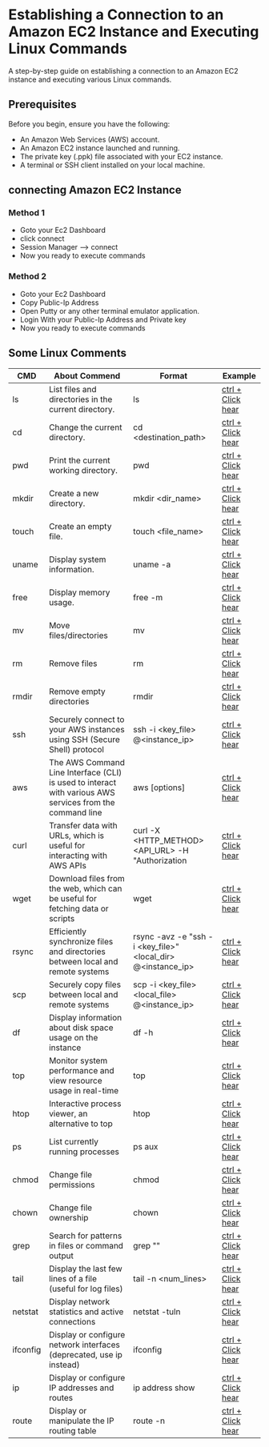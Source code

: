 # Establishing a Connection to an Amazon EC2 Instance and Executing Linux Commands

A step-by-step guide on establishing a connection to an Amazon EC2 instance and executing various Linux commands.

## Prerequisites

Before you begin, ensure you have the following:

- An Amazon Web Services (AWS) account.
- An Amazon EC2 instance launched and running.
- The private key (.ppk) file associated with your EC2 instance.
- A terminal or SSH client installed on your local machine.

## connecting Amazon EC2 Instance
### Method 1
- Goto your Ec2 Dashboard 
- click connect 
- Session Manager --> connect
- Now you ready to execute commands
### Method 2
- Goto your Ec2 Dashboard
- Copy Public-Ip Address
- Open Putty or any other terminal emulator application.
- Login With your Public-Ip Address and Private key
- Now you ready to execute commands
## Some Linux Comments
 |CMD	|About Commend| Format|Example|
 |----|----|----|----|
 |ls| List files and directories in the current directory.|ls|<a href="https://github-production-user-asset-6210df.s3.amazonaws.com/117109051/267602815-3d826a57-80ce-44cc-9466-158e8b663dc9.png" target="_blank">ctrl + Click hear</a>|
 |cd| Change the current directory.|cd <destination_path>|<a href="https://github-production-user-asset-6210df.s3.amazonaws.com/117109051/267605975-f7f32604-3ee2-4e30-a24a-af2a01e0435c.png" target="_blank">ctrl + Click hear</a>|
 |pwd| Print the current working directory.|pwd|<a href="https://github-production-user-asset-6210df.s3.amazonaws.com/117109051/267605921-3389c113-4f3b-49ad-b3be-30fb00482bd8.png" target="_blank">ctrl + Click hear</a>|
 |mkdir| Create a new directory.|mkdir <dir_name>|<a href="https://github-production-user-asset-6210df.s3.amazonaws.com/117109051/267602815-3d826a57-80ce-44cc-9466-158e8b663dc9.png" target="_blank">ctrl + Click hear</a>|
 |touch| Create an empty file.|touch <file_name>|<a href="https://github-production-user-asset-6210df.s3.amazonaws.com/117109051/267605963-ea35cf28-8218-4649-a303-36cf2af2a3bd.png" target="_blank">ctrl + Click hear</a>|
 |uname| Display system information.|uname -a|<a href="https://github-production-user-asset-6210df.s3.amazonaws.com/117109051/267605967-c85f71aa-3eca-45d3-ba68-b81bb36a604f.png" target="_blank">ctrl + Click hear</a>|
 |free| Display memory usage.|free -m|<a href="https://github-production-user-asset-6210df.s3.amazonaws.com/117109051/267605992-6fef7c04-957a-4a0c-bb39-6dbc0891e067.png" target="_blank">ctrl + Click hear</a>|
 |mv|Move files/directories|mv <source> <destination>|<a href="https://github-production-user-asset-6210df.s3.amazonaws.com/117109051/267606021-93fcc9f7-0ba9-4e0a-95b6-612648cf4386.png" target="_blank">ctrl + Click hear</a>|
 |rm|Remove files|rm <file>|<a href="https://github-production-user-asset-6210df.s3.amazonaws.com/117109051/267605927-97f6a860-f461-4a12-88be-e9b3ef9f1c35.png" target="_blank">ctrl + Click hear</a>|
 |rmdir|Remove empty directories|rmdir <directory>|<a href="https://github-production-user-asset-6210df.s3.amazonaws.com/117109051/267605930-61949d17-35a3-41f7-b1cc-a7321e4b5a48.png" target="_blank">ctrl + Click hear</a>|
 |ssh|Securely connect to your AWS instances using SSH (Secure Shell) protocol|ssh -i <key_file> <username>@<instance_ip>|<a href="https://github-production-user-asset-6210df.s3.amazonaws.com/117109051/267605947-39ec78c3-b046-47d3-a4a4-b649f0844c4e.png" target="_blank">ctrl + Click hear</a>|
 |aws|The AWS Command Line Interface (CLI) is used to interact with various AWS services from the command line|aws <service> <command> [options]|<a href="https://github-production-user-asset-6210df.s3.amazonaws.com/117109051/267605972-5d0bbb57-d290-41ec-b90e-661e17cacb39.png" target="_blank">ctrl + Click hear</a>|
 |curl|Transfer data with URLs, which is useful for interacting with AWS APIs|curl -X <HTTP_METHOD> <API_URL> -H "Authorization|<a href="https://github-production-user-asset-6210df.s3.amazonaws.com/117109051/267605986-4ec8a5bc-3d7d-4612-8e40-f34121eb16f3.png" target="_blank">ctrl + Click hear</a>|
 |wget|Download files from the web, which can be useful for fetching data or scripts|wget <url>|<a href="https://github-production-user-asset-6210df.s3.amazonaws.com/117109051/267605970-3e512e6d-f134-48d8-acc8-80f26c6d7958.png" target="_blank">ctrl + Click hear</a>|
 |rsync|Efficiently synchronize files and directories between local and remote systems|rsync -avz -e "ssh -i <key_file>" <local_dir> <username>@<instance_ip>|<a href="https://github-production-user-asset-6210df.s3.amazonaws.com/117109051/267605938-9febadac-ddc8-4787-b290-dbb11d19ee0b.png" target="_blank">ctrl + Click hear</a>|
 |scp|Securely copy files between local and remote systems|scp -i <key_file> <local_file> <username>@<instance_ip>|<a href="https://github-production-user-asset-6210df.s3.amazonaws.com/117109051/267605941-14620d42-dfd7-45a7-a3b1-ef51f144ee44.png" target="_blank">ctrl + Click hear</a>|
 |df|Display information about disk space usage on the instance|df -h|<a href="https://github-production-user-asset-6210df.s3.amazonaws.com/117109051/267605988-344695fe-dc6b-415a-98f1-ea27b7781222.png" target="_blank">ctrl + Click hear</a>|
 |top|Monitor system performance and view resource usage in real-time|top|<a href="https://github-production-user-asset-6210df.s3.amazonaws.com/117109051/267605959-8df39992-f943-4bb8-b64d-c3b115a6e0d4.png" target="_blank">ctrl + Click hear</a>|
 |htop|Interactive process viewer, an alternative to top|htop|<a href="https://github-production-user-asset-6210df.s3.amazonaws.com/117109051/267606001-95227303-d1cd-4c8d-84d8-b11ea229cd94.png" target="_blank">ctrl + Click hear</a>|
 |ps|List currently running processes|ps aux|<a href="https://github-production-user-asset-6210df.s3.amazonaws.com/117109051/267613991-cf206f6e-fe22-4d9d-b563-a95fb20f1761.png" target="_blank">ctrl + Click hear</a>|
 |chmod|Change file permissions |chmod <permissions> <file>|<a href="https://github-production-user-asset-6210df.s3.amazonaws.com/117109051/267605979-0e039efd-d85a-4edb-a8d1-e37aaea6230b.png" target="_blank">ctrl + Click hear</a>|
 |chown|Change file ownership|chown <user>|<a href="https://github-production-user-asset-6210df.s3.amazonaws.com/117109051/267605982-6f6f3eed-f6b5-4ad0-9b03-c0a9cb8cfe4f.png" target="_blank">ctrl + Click hear</a>|
 |grep|Search for patterns in files or command output|grep "<pattern>" <file>|<a href="https://github-production-user-asset-6210df.s3.amazonaws.com/117109051/267605996-0a7c18ef-b873-44d6-81ac-ce75fb243a37.png" target="_blank">ctrl + Click hear</a>|
 |tail|Display the last few lines of a file (useful for log files)|tail -n <num_lines> <file>|<a href="https://github-production-user-asset-6210df.s3.amazonaws.com/117109051/267605953-368cd4d7-b227-4e5b-b27a-1680ac09a3b5.png" target="_blank">ctrl + Click hear</a>|
 |netstat|Display network statistics and active connections|netstat -tuln|<a href="https://github-production-user-asset-6210df.s3.amazonaws.com/117109051/267606025-5b705a70-54c6-4386-a837-685fb412d77b.png" target="_blank">ctrl + Click hear</a>|
 |ifconfig|Display or configure network interfaces (deprecated, use ip instead)|ifconfig|<a href="https://github-production-user-asset-6210df.s3.amazonaws.com/117109051/267606007-4c63c100-979e-43aa-94b8-4cc5b1977c81.png" target="_blank">ctrl + Click hear</a>|
 |ip|Display or configure IP addresses and routes|ip address show|<a href="" target="_blanhttps://github-production-user-asset-6210df.s3.amazonaws.com/117109051/267606012-39d74765-e1ce-4a84-845d-004e76165684.pngk">ctrl + Click hear</a>|
 |route|Display or manipulate the IP routing table|route -n|<a href="https://github-production-user-asset-6210df.s3.amazonaws.com/117109051/267605933-c8b1e5e5-71fc-42f8-83d5-4a0ebba48de5.png" target="_blank">ctrl + Click hear</a>|
